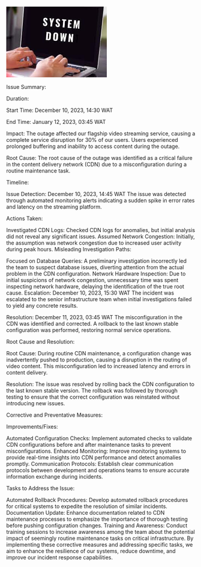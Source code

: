 
![image](images.jpeg)

Issue Summary:

Duration: 

Start Time: December  10, 2023, 14:30 WAT

End Time: January 12, 2023, 03:45 WAT

Impact:
The outage affected our flagship video streaming service, causing a complete service disruption for 30% of our users. Users experienced prolonged buffering and inability to access content during the outage.

Root Cause:
The root cause of the outage was identified as a critical failure in the content delivery network (CDN) due to a misconfiguration during a routine maintenance task.

Timeline:

Issue Detection:
December 10, 2023, 14:45 WAT
The issue was detected through automated monitoring alerts indicating a sudden spike in error rates and latency on the streaming platform.

Actions Taken:

Investigated CDN Logs: Checked CDN logs for anomalies, but initial analysis did not reveal any significant issues.
Assumed Network Congestion: Initially, the assumption was network congestion due to increased user activity during peak hours.
Misleading Investigation Paths:

Focused on Database Queries: A preliminary investigation incorrectly led the team to suspect database issues, diverting attention from the actual problem in the CDN configuration.
Network Hardware Inspection: Due to initial suspicions of network congestion, unnecessary time was spent inspecting network hardware, delaying the identification of the true root cause.
Escalation:
December 10, 2023, 15:30 WAT
The incident was escalated to the senior infrastructure team when initial investigations failed to yield any concrete results.

Resolution:
December 11, 2023, 03:45 WAT
The misconfiguration in the CDN was identified and corrected. A rollback to the last known stable configuration was performed, restoring normal service operations.

Root Cause and Resolution:

Root Cause:
During routine CDN maintenance, a configuration change was inadvertently pushed to production, causing a disruption in the routing of video content. This misconfiguration led to increased latency and errors in content delivery.

Resolution:
The issue was resolved by rolling back the CDN configuration to the last known stable version. The rollback was followed by thorough testing to ensure that the correct configuration was reinstated without introducing new issues.

Corrective and Preventative Measures:

Improvements/Fixes:

Automated Configuration Checks: Implement automated checks to validate CDN configurations before and after maintenance tasks to prevent misconfigurations.
Enhanced Monitoring: Improve monitoring systems to provide real-time insights into CDN performance and detect anomalies promptly.
Communication Protocols: Establish clear communication protocols between development and operations teams to ensure accurate information exchange during incidents.

Tasks to Address the Issue:

Automated Rollback Procedures: Develop automated rollback procedures for critical systems to expedite the resolution of similar incidents.
Documentation Update: Enhance documentation related to CDN maintenance processes to emphasize the importance of thorough testing before pushing configuration changes.
Training and Awareness: Conduct training sessions to increase awareness among the team about the potential impact of seemingly routine maintenance tasks on critical infrastructure.
By implementing these corrective measures and addressing specific tasks, we aim to enhance the resilience of our systems, reduce downtime, and improve our incident response capabilities.
